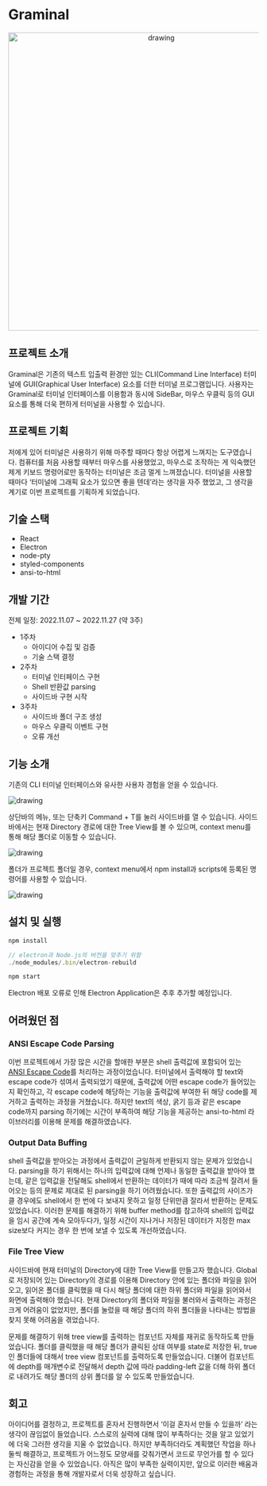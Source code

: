 # Graminal

<p align="center">
  <img src="readme_assets/title_image.png" alt="drawing" width="600"/>
</p>

## 프로젝트 소개

Graminal은 기존의 텍스트 입출력 환경만 있는 CLI(Command Line Interface) 터미널에 GUI(Graphical User Interface) 요소를 더한 터미널 프로그램입니다. 사용자는 Graminal로 터미널 인터페이스를 이용함과 동시에 SideBar, 마우스 우클릭 등의 GUI 요소를 통해 더욱 편하게 터미널을 사용할 수 있습니다.

## 프로젝트 기획

저에게 있어 터미널은 사용하기 위해 마주할 때마다 항상 어렵게 느껴지는 도구였습니다. 컴퓨터를 처음 사용할 때부터 마우스를 사용했었고, 마우스로 조작하는 게 익숙했던 제게 키보드 명령어로만 동작하는 터미널은 조금 멀게 느껴졌습니다. 터미널을 사용할 때마다 ‘터미널에 그래픽 요소가 있으면 좋을 텐데’라는 생각을 자주 했었고, 그 생각을 계기로 이번 프로젝트를 기획하게 되었습니다.

## 기술 스택

- React
- Electron
- node-pty
- styled-components
- ansi-to-html

## 개발 기간

전체 일정: 2022.11.07 ~ 2022.11.27 (약 3주)

- 1주차
  - 아이디어 수집 및 검증
  - 기술 스택 결정
- 2주차
  - 터미널 인터페이스 구현
  - Shell 반환값 parsing
  - 사이드바 구현 시작
- 3주차
  - 사이드바 폴더 구조 생성
  - 마우스 우클릭 이벤트 구현
  - 오류 개선

## 기능 소개

기존의 CLI 터미널 인터페이스와 유사한 사용자 경험을 얻을 수 있습니다.

<img src="readme_assets/terminal_image.png" alt="drawing"/>

상단바의 메뉴, 또는 단축키 Command + T를 눌러 사이드바를 열 수 있습니다. 사이드바에서는 현재 Directory 경로에 대한 Tree View를 볼 수 있으며, context menu를 통해 해당 폴더로 이동할 수 있습니다.

<img src="readme_assets/sidebar_image.png" alt="drawing"/>

폴더가 프로젝트 폴더일 경우, context menu에서 npm install과 scripts에 등록된 명령어를 사용할 수 있습니다.

<img src="readme_assets/sidebar_context_menu.png" alt="drawing"/>

## 설치 및 실행

```jsx
npm install

// electron과 Node.js의 버전을 맞추기 위함
./node_modules/.bin/electron-rebuild

npm start
```

Electron 배포 오류로 인해 Electron Application은 추후 추가할 예정입니다.

## 어려웠던 점

### ANSI Escape Code Parsing

이번 프로젝트에서 가장 많은 시간을 할애한 부분은 shell 출력값에 포함되어 있는 [ANSI Escape Code](https://en.wikipedia.org/wiki/ANSI_escape_code)를 처리하는 과정이었습니다. 터미널에서 출력해야 할 text와 escape code가 섞여서 출력되었기 때문에, 출력값에 어떤 escape code가 들어있는지 확인하고, 각 escape code에 해당하는 기능을 출력값에 부여한 뒤 해당 code를 제거하고 출력하는 과정을 거쳤습니다. 하지만 text의 색상, 굵기 등과 같은 escape code까지 parsing 하기에는 시간이 부족하여 해당 기능을 제공하는 ansi-to-html 라이브러리를 이용해 문제를 해결하였습니다.

### Output Data Buffing

shell 출력값을 받아오는 과정에서 출력값이 균일하게 반환되지 않는 문제가 있었습니다. parsing을 하기 위해서는 하나의 입력값에 대해 언제나 동일한 출력값을 받아야 했는데, 같은 입력값을 전달해도 shell에서 반환하는 데이터가 때에 따라 조금씩 잘려서 들어오는 등의 문제로 제대로 된 parsing을 하기 어려웠습니다. 또한 출력값의 사이즈가 클 경우에도 shell에서 한 번에 다 보내지 못하고 일정 단위만큼 잘라서 반환하는 문제도 있었습니다. 이러한 문제를 해결하기 위해 buffer method를 참고하여 shell의 입력값을 임시 공간에 계속 모아두다가, 일정 시간이 지나거나 저장된 데이터가 지정한 max size보다 커지는 경우 한 번에 보낼 수 있도록 개선하였습니다.

### File Tree View

사이드바에 현재 터미널의 Directory에 대한 Tree View를 만들고자 했습니다. Global로 저장되어 있는 Directory의 경로를 이용해 Directory 안에 있는 폴더와 파일을 읽어오고, 읽어온 폴더를 클릭했을 때 다시 해당 폴더에 대한 하위 폴더와 파일을 읽어와서 화면에 출력해야 했습니다. 현재 Directory의 폴더와 파일을 불러와서 출력하는 과정은 크게 어려움이 없었지만, 폴더를 눌렀을 때 해당 폴더의 하위 폴더들을 나타내는 방법을 찾지 못해 어려움을 겪었습니다.

문제를 해결하기 위해 tree view를 출력하는 컴포넌트 자체를 재귀로 동작하도록 만들었습니다. 폴더를 클릭했을 때 해당 폴더가 클릭된 상태 여부를 state로 저장한 뒤, true인 폴더들에 대해서 tree view 컴포넌트를 출력하도록 만들었습니다. 더불어 컴포넌트에 depth를 매개변수로 전달해서 depth 값에 따라 padding-left 값을 더해 하위 폴더로 내려가도 해당 폴더의 상위 폴더를 알 수 있도록 만들었습니다.

## 회고

아이디어를 결정하고, 프로젝트를 혼자서 진행하면서 ‘이걸 혼자서 만들 수 있을까’ 라는 생각이 끊임없이 들었습니다. 스스로의 실력에 대해 많이 부족하다는 것을 알고 있었기에 더욱 그러한 생각을 지울 수 없었습니다. 하지만 부족하더라도 계획했던 작업을 하나 둘씩 해결하고, 프로젝트가 어느정도 모양새를 갖춰가면서 코드로 무언가를 할 수 있다는 자신감을 얻을 수 있었습니다. 아직은 많이 부족한 실력이지만, 앞으로 이러한 배움과 경험하는 과정을 통해 개발자로서 더욱 성장하고 싶습니다.
